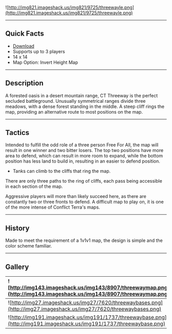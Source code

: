 ![http://img821.imageshack.us/img821/9725/threewayle.png](http://img821.imageshack.us/img821/9725/threewayle.png)


---


## Quick Facts ##
  * [Download](http://conflictterra.googlecode.com/files/CT_Threewayv3.sd7)
  * Supports up to 3 players
  * 14 x 14
  * Map Option:  Invert Height Map


---


## Description ##
A forested oasis in a desert mountain range, CT Threeway is the perfect secluded battleground.  Unusually symmetrical ranges divide three meadows, with a dense forest standing in the middle.  A steep cliff rings the map, providing an alternative route to most positions on the map.


---


## Tactics ##
Intended to fulfill the odd role of a three person Free For All, the map will result in one winner and two bitter losers.  The top two positions have more area to defend, which can result in more room to expand, while the bottom position has less land to build in, resulting in an easier to defend position.

  * Tanks can climb to the cliffs that ring the map.

There are only three paths to the ring of cliffs, each pass being accessible in each section of the map.

Aggressive players will more than likely succeed here, as there are constantly two or three fronts to defend.  A difficult map to play on, it is one of the more intense of Conflict Terra's maps.


---


## History ##
Made to meet the requirement of a 1v1v1 map, the design is simple and the color scheme familiar.


---


## Gallery ##
|![http://img143.imageshack.us/img143/8907/threewaymap.png](http://img143.imageshack.us/img143/8907/threewaymap.png)|
|:------------------------------------------------------------------------------------------------------------------|
|![http://img27.imageshack.us/img27/7620/threewaybases.png](http://img27.imageshack.us/img27/7620/threewaybases.png)|
|![http://img191.imageshack.us/img191/1737/threewaybase.png](http://img191.imageshack.us/img191/1737/threewaybase.png)|